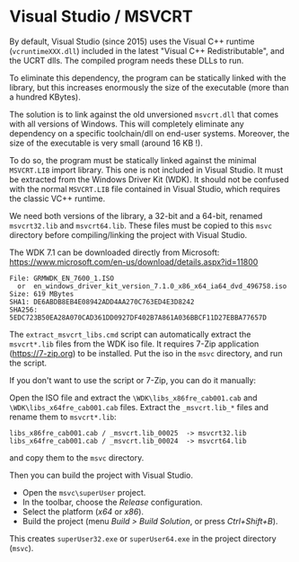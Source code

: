 
Visual Studio / MSVCRT
======================

By default, Visual Studio (since 2015) uses the Visual C++ runtime
(`vcruntimeXXX.dll`) included in the latest "Visual C++ Redistributable", and
the UCRT dlls. The compiled program needs these DLLs to run.

To eliminate this dependency, the program can be statically linked with the
library, but this increases enormously the size of the executable (more than a
hundred KBytes).

The solution is to link against the old unversioned `msvcrt.dll` that comes with
all versions of Windows. This will completely eliminate any dependency on a
specific toolchain/dll on end-user systems. Moreover, the size of the executable
is very small (around 16 KB !).

To do so, the program must be statically linked against the minimal `MSVCRT.LIB`
import library. This one is not included in Visual Studio. It must be extracted
from the Windows Driver Kit (WDK). It should not be confused with the normal
`MSVCRT.LIB` file contained in Visual Studio, which requires the classic VC++ runtime.

We need both versions of the library, a 32-bit and a 64-bit, renamed
`msvcrt32.lib` and `msvcrt64.lib`. These files must be copied to this `msvc`
directory before compiling/linking the project with Visual Studio.

The WDK 7.1 can be downloaded directly from Microsoft:  
<https://www.microsoft.com/en-us/download/details.aspx?id=11800>

	File: GRMWDK_EN_7600_1.ISO
	  or  en_windows_driver_kit_version_7.1.0_x86_x64_ia64_dvd_496758.iso
	Size: 619 MBytes
	SHA1: DE6ABDB8EB4E08942ADD4AA270C763ED4E3D8242
	SHA256: 5EDC723B50EA28A070CAD361DD0927DF402B7A861A036BBCF11D27EBBA77657D

The `extract_msvcrt_libs.cmd` script can automatically extract the `msvcrt*.lib`
files from the WDK iso file. It requires 7-Zip application (<https://7-zip.org>)
to be installed. Put the iso in the `msvc` directory, and run the script.

If you don't want to use the script or 7-Zip, you can do it manually:

Open the ISO file and extract the `\WDK\libs_x86fre_cab001.cab` and
`\WDK\libs_x64fre_cab001.cab` files.
Extract the `_msvcrt.lib_*` files and rename them to `msvcrt*.lib`:

	libs_x86fre_cab001.cab / _msvcrt.lib_00025  -> msvcrt32.lib
	libs_x64fre_cab001.cab / _msvcrt.lib_00024  -> msvcrt64.lib

and copy them to the `msvc` directory.

Then you can build the project with Visual Studio.

- Open the `msvc\superUser` project.
- In the toolbar, choose the _Release_ configuration.
- Select the platform (_x64_ or _x86_).
- Build the project (menu _Build > Build Solution_, or press _Ctrl+Shift+B_).

This creates `superUser32.exe` or `superUser64.exe` in the project directory (`msvc`).
